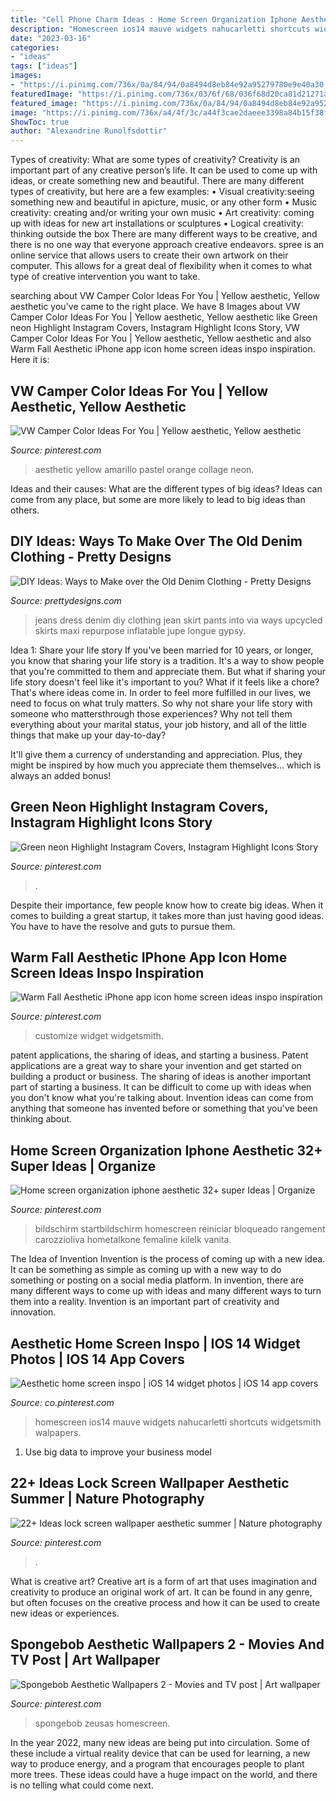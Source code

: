 ```yaml
---
title: "Cell Phone Charm Ideas : Home Screen Organization Iphone Aesthetic 32+ Super Ideas"
description: "Homescreen ios14 mauve widgets nahucarletti shortcuts widgetsmith walpapers"
date: "2023-03-16"
categories:
- "ideas"
tags: ["ideas"]
images:
- "https://i.pinimg.com/736x/0a/84/94/0a8494d8eb84e92a95279780e9e40a30.jpg"
featuredImage: "https://i.pinimg.com/736x/03/6f/68/036f68d20ca81d21271a19d4c0c1dc59.jpg"
featured_image: "https://i.pinimg.com/736x/0a/84/94/0a8494d8eb84e92a95279780e9e40a30.jpg"
image: "https://i.pinimg.com/736x/a4/4f/3c/a44f3cae2daeee3398a84b15f38fc9af.jpg"
ShowToc: true
author: "Alexandrine Runolfsdottir"
---
```



Types of creativity: What are some types of creativity?
Creativity is an important part of any creative person’s life. It can be used to come up with ideas, or create something new and beautiful. There are many different types of creativity, but here are a few examples: 
• Visual creativity:seeing something new and beautiful in apicture, music, or any other form 
• Music creativity: creating and/or writing your own music 
• Art creativity: coming up with ideas for new art installations or sculptures 
• Logical creativity: thinking outside the box 
There are many different ways to be creative, and there is no one way that everyone approach creative endeavors. spree is an online service that allows users to create their own artwork on their computer. This allows for a great deal of flexibility when it comes to what type of creative intervention you want to take.

	

		
searching about VW Camper Color Ideas For You | Yellow aesthetic, Yellow aesthetic you've came to the right place. We have 8 Images about VW Camper Color Ideas For You | Yellow aesthetic, Yellow aesthetic like Green neon Highlight Instagram Covers, Instagram Highlight Icons Story, VW Camper Color Ideas For You | Yellow aesthetic, Yellow aesthetic and also Warm Fall Aesthetic iPhone app icon home screen ideas inspo inspiration. Here it is:
		
    
## VW Camper Color Ideas For You | Yellow Aesthetic, Yellow Aesthetic

<img loading=lazy src="https://i.pinimg.com/736x/a4/4f/3c/a44f3cae2daeee3398a84b15f38fc9af.jpg" onerror="this.onerror=null;this.src='https://tse2.mm.bing.net/th?id=OIP.eLyL1AxX7rctx9VJ0vvmawHaNJ&amp;pid=15.1';" alt="VW Camper Color Ideas For You | Yellow aesthetic, Yellow aesthetic">

_Source: pinterest.com_

>aesthetic yellow amarillo pastel orange collage neon. 

	

Ideas and their causes: What are the different types of big ideas?
Ideas can come from any place, but some are more likely to lead to big ideas than others.

    
## DIY Ideas: Ways To Make Over The Old Denim Clothing - Pretty Designs

<img loading=lazy src="http://www.prettydesigns.com/wp-content/uploads/2014/04/Jeans-to-Long-Dress.jpg" onerror="this.onerror=null;this.src='https://tse4.mm.bing.net/th?id=OIP.zaNrEfyk1VYrI9Tp66z9TQHaIy&amp;pid=15.1';" alt="DIY Ideas: Ways to Make over the Old Denim Clothing - Pretty Designs">

_Source: prettydesigns.com_

>jeans dress denim diy clothing jean skirt pants into via ways upcycled skirts maxi repurpose inflatable jupe longue gypsy. 

	

Idea 1: Share your life story
If you've been married for 10 years, or longer, you know that sharing your life story is a tradition. It's a way to show people that you're committed to them and appreciate them. But what if sharing your life story doesn't feel like it's important to you? What if it feels like a chore?
That's where ideas come in. In order to feel more fulfilled in our lives, we need to focus on what truly matters. So why not share your life story with someone who mattersthrough those experiences? Why not tell them everything about your marital status, your job history, and all of the little things that make up your day-to-day?

It'll give them a currency of understanding and appreciation. Plus, they might be inspired by how much you appreciate them themselves... which is always an added bonus!

    
## Green Neon Highlight Instagram Covers, Instagram Highlight Icons Story

<img loading=lazy src="https://i.pinimg.com/736x/03/6f/68/036f68d20ca81d21271a19d4c0c1dc59.jpg" onerror="this.onerror=null;this.src='https://tse3.mm.bing.net/th?id=OIP.pGwjgfTheNhjnTyDilfKIAHaNK&amp;pid=15.1';" alt="Green neon Highlight Instagram Covers, Instagram Highlight Icons Story">

_Source: pinterest.com_

>. 

	

Despite their importance, few people know how to create big ideas. When it comes to building a great startup, it takes more than just having good ideas. You have to have the resolve and guts to pursue them.

    
## Warm Fall Aesthetic IPhone App Icon Home Screen Ideas Inspo Inspiration

<img loading=lazy src="https://i.pinimg.com/736x/cb/06/a7/cb06a70e0a04dca0816a7b17745c58da.jpg" onerror="this.onerror=null;this.src='https://tse1.mm.bing.net/th?id=OIP.ad8TlWpa9M5REeDT4p-KkAHaM3&amp;pid=15.1';" alt="Warm Fall Aesthetic iPhone app icon home screen ideas inspo inspiration">

_Source: pinterest.com_

>customize widget widgetsmith. 

	

patent applications, the sharing of ideas, and starting a business. Patent applications are a great way to share your invention and get started on building a product or business. The sharing of ideas is another important part of starting a business. It can be difficult to come up with ideas when you don't know what you're talking about. Invention ideas can come from anything that someone has invented before or something that you've been thinking about.

    
## Home Screen Organization Iphone Aesthetic 32+ Super Ideas | Organize

<img loading=lazy src="https://i.pinimg.com/736x/ad/3f/41/ad3f41c08eb555fb0e1573dc3ed9c2be.jpg" onerror="this.onerror=null;this.src='https://tse2.mm.bing.net/th?id=OIP.aHlYWosjetZ7iVScXjz2kQAAAA&amp;pid=15.1';" alt="Home screen organization iphone aesthetic 32+ super Ideas | Organize">

_Source: pinterest.com_

>bildschirm startbildschirm homescreen reiniciar bloqueado rangement carozzioliva hometalkone femaline kilelk vanita. 

	

The Idea of Invention
Invention is the process of coming up with a new idea. It can be something as simple as coming up with a new way to do something or posting on a social media platform. In invention, there are many different ways to come up with ideas and many different ways to turn them into a reality. Invention is an important part of creativity and innovation.

    
## Aesthetic Home Screen Inspo | IOS 14 Widget Photos | IOS 14 App Covers

<img loading=lazy src="https://i.pinimg.com/736x/cd/75/2f/cd752f316abfae632c115f613c0ab50c.jpg" onerror="this.onerror=null;this.src='https://tse1.mm.bing.net/th?id=OIP.M3gD6zKeKN6_0a4LBwI8_AHaMw&amp;pid=15.1';" alt="Aesthetic home screen inspo | iOS 14 widget photos | iOS 14 app covers">

_Source: co.pinterest.com_

>homescreen ios14 mauve widgets nahucarletti shortcuts widgetsmith walpapers. 

	

1. Use big data to improve your business model

    
## 22+ Ideas Lock Screen Wallpaper Aesthetic Summer | Nature Photography

<img loading=lazy src="https://i.pinimg.com/736x/0a/84/94/0a8494d8eb84e92a95279780e9e40a30.jpg" onerror="this.onerror=null;this.src='https://tse1.mm.bing.net/th?id=OIP.z_QF2mp7v1y4E0Ajme3vYwAAAA&amp;pid=15.1';" alt="22+ Ideas lock screen wallpaper aesthetic summer | Nature photography">

_Source: pinterest.com_

>. 

	

What is creative art?
Creative art is a form of art that uses imagination and creativity to produce an original work of art. It can be found in any genre, but often focuses on the creative process and how it can be used to create new ideas or experiences.

    
## Spongebob Aesthetic Wallpapers 2 - Movies And TV Post | Art Wallpaper

<img loading=lazy src="https://i.pinimg.com/736x/26/e6/22/26e6227d0b5f82f8243c1279e27be748.jpg" onerror="this.onerror=null;this.src='https://tse1.mm.bing.net/th?id=OIP._64Nuxzd3E9w5GrpvoIB1wHaNK&amp;pid=15.1';" alt="Spongebob Aesthetic Wallpapers 2 - Movies and TV post | Art wallpaper">

_Source: pinterest.com_

>spongebob zeusas homescreen. 

	

In the year 2022, many new ideas are being put into circulation. Some of these include a virtual reality device that can be used for learning, a new way to produce energy, and a program that encourages people to plant more trees. These ideas could have a huge impact on the world, and there is no telling what could come next.

